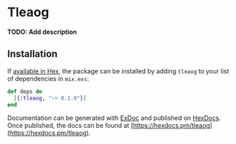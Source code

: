 # Tleaog

**TODO: Add description**

## Installation

If [available in Hex](https://hex.pm/docs/publish), the package can be installed
by adding `tleaog` to your list of dependencies in `mix.exs`:

```elixir
def deps do
  [{:tleaog, "~> 0.1.0"}]
end
```

Documentation can be generated with [ExDoc](https://github.com/elixir-lang/ex_doc)
and published on [HexDocs](https://hexdocs.pm). Once published, the docs can
be found at [https://hexdocs.pm/tleaog](https://hexdocs.pm/tleaog).

